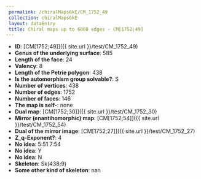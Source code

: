 ```yaml
--- 
 permalink: /chiralMaps6kE/CM_1752_49 
 collection: chiralMaps6kE
 layout: dataEntry
 title: Chiral maps up to 6000 edges - CM[1752;49]
---
```


- **ID**: [CM[1752;49]]({{ site.url }}/test/CM_1752_49)
- **Genus of the underlying surface**: 585
- **Length of the face**: 24
- **Valency**: 8
- **Length of the Petrie polygon**: 438
- **Is the automorphism group solvable?**: S
- **Number of vertices**: 438
- **Number of edges**: 1752
- **Number of faces**: 146
- **The map is self-**: none
- **Dual map**: [CM[1752;30]]({{ site.url }}/test/CM_1752_30)
- **Mirror (enantihomorphic) map**: [CM[1752;54]]({{ site.url }}/test/CM_1752_54)
- **Dual of the mirror image**: [CM[1752;27]]({{ site.url }}/test/CM_1752_27)
- **Z_q-Exponent?**: 4
- **No idea**:  5:51 7:54
- **No idea**: Y
- **No idea**: N
- **Skeleton**: Sk(438;9)
- **Some other kind of skeleton**: nan
